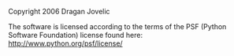 Copyright 2006 Dragan Jovelic

The software is licensed according to the terms of the PSF (Python Software Foundation) license found here: http://www.python.org/psf/license/